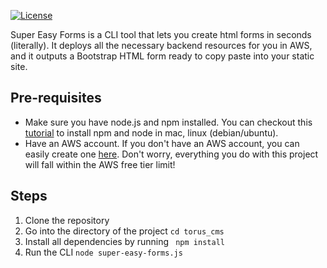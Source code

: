 [![License](http://img.shields.io/:license-mit-blue.svg?style=flat-square)](http://gkpty.mit-license.org)

Super Easy Forms is a CLI tool that lets you create html forms in seconds (literally). It deploys all the necessary backend resources for you in AWS, and it outputs a Bootstrap HTML form ready to copy paste into your static site.

## Pre-requisites

*  Make sure you have node.js and npm installed. You can checkout this [tutorial](https://medium.com/@lucaskay/install-node-and-npm-using-nvm-in-mac-or-linux-ubuntu-f0c85153e173) to install npm and node in mac, linux (debian/ubuntu).
* Have an AWS account. If you don't have an AWS account, you can easily create one [here](https://portal.aws.amazon.com/billing/signup?#/start). Don't worry, everything you do with this project will fall within the AWS free tier limit! 

## Steps
1. Clone the repository
2. Go into the directory of the project ` cd torus_cms `
3. Install all dependencies by running ` npm install`
4. Run the CLI ` node super-easy-forms.js `

